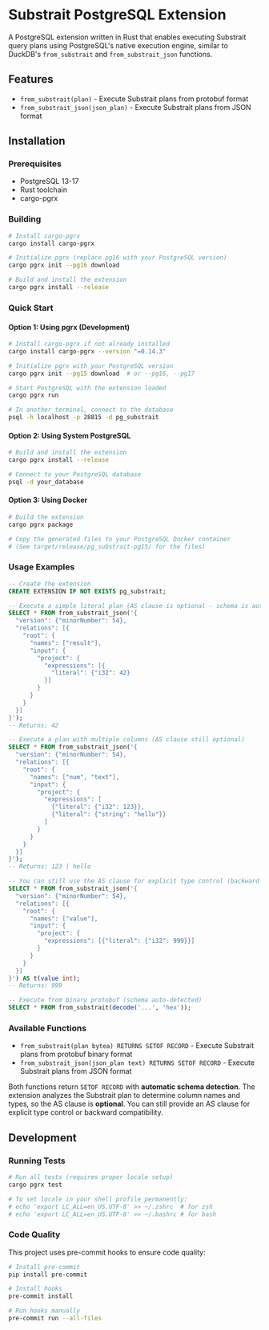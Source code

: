 # Substrait PostgreSQL Extension

A PostgreSQL extension written in Rust that enables executing Substrait query plans using PostgreSQL's native execution engine, similar to DuckDB's `from_substrait` and `from_substrait_json` functions.

## Features

- `from_substrait(plan)` - Execute Substrait plans from protobuf format
- `from_substrait_json(json_plan)` - Execute Substrait plans from JSON format

## Installation

### Prerequisites

- PostgreSQL 13-17
- Rust toolchain
- cargo-pgrx

### Building

```bash
# Install cargo-pgrx
cargo install cargo-pgrx

# Initialize pgrx (replace pg16 with your PostgreSQL version)
cargo pgrx init --pg16 download

# Build and install the extension
cargo pgrx install --release
```

### Quick Start

#### Option 1: Using pgrx (Development)

```bash
# Install cargo-pgrx if not already installed
cargo install cargo-pgrx --version "=0.14.3"

# Initialize pgrx with your PostgreSQL version
cargo pgrx init --pg15 download  # or --pg16, --pg17

# Start PostgreSQL with the extension loaded
cargo pgrx run

# In another terminal, connect to the database
psql -h localhost -p 28815 -d pg_substrait
```

#### Option 2: Using System PostgreSQL

```bash
# Build and install the extension
cargo pgrx install --release

# Connect to your PostgreSQL database
psql -d your_database
```

#### Option 3: Using Docker

```bash
# Build the extension
cargo pgrx package

# Copy the generated files to your PostgreSQL Docker container
# (See target/release/pg_substrait-pg15/ for the files)
```

### Usage Examples

```sql
-- Create the extension
CREATE EXTENSION IF NOT EXISTS pg_substrait;

-- Execute a simple literal plan (AS clause is optional - schema is auto-detected)
SELECT * FROM from_substrait_json('{
  "version": {"minorNumber": 54},
  "relations": [{
    "root": {
      "names": ["result"],
      "input": {
        "project": {
          "expressions": [{
            "literal": {"i32": 42}
          }]
        }
      }
    }
  }]
}');
-- Returns: 42

-- Execute a plan with multiple columns (AS clause still optional)
SELECT * FROM from_substrait_json('{
  "version": {"minorNumber": 54},
  "relations": [{
    "root": {
      "names": ["num", "text"],
      "input": {
        "project": {
          "expressions": [
            {"literal": {"i32": 123}},
            {"literal": {"string": "hello"}}
          ]
        }
      }
    }
  }]
}');
-- Returns: 123 | hello

-- You can still use the AS clause for explicit type control (backward compatibility)
SELECT * FROM from_substrait_json('{
  "version": {"minorNumber": 54},
  "relations": [{
    "root": {
      "names": ["value"],
      "input": {
        "project": {
          "expressions": [{"literal": {"i32": 999}}]
        }
      }
    }
  }]
}') AS t(value int);
-- Returns: 999

-- Execute from binary protobuf (schema auto-detected)
SELECT * FROM from_substrait(decode('...', 'hex'));
```

### Available Functions

- `from_substrait(plan bytea) RETURNS SETOF RECORD` - Execute Substrait plans from protobuf binary format
- `from_substrait_json(json_plan text) RETURNS SETOF RECORD` - Execute Substrait plans from JSON format

Both functions return `SETOF RECORD` with **automatic schema detection**. The extension analyzes the Substrait plan to determine column names and types, so the AS clause is **optional**. You can still provide an AS clause for explicit type control or backward compatibility.

## Development

### Running Tests

```bash
# Run all tests (requires proper locale setup)
cargo pgrx test

# To set locale in your shell profile permanently:
# echo 'export LC_ALL=en_US.UTF-8' >> ~/.zshrc  # for zsh
# echo 'export LC_ALL=en_US.UTF-8' >> ~/.bashrc # for bash
```

### Code Quality

This project uses pre-commit hooks to ensure code quality:

```bash
# Install pre-commit
pip install pre-commit

# Install hooks
pre-commit install

# Run hooks manually
pre-commit run --all-files
```
